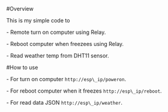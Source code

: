 \#Overview



This is my simple code to



\- Remote turn on computer using Relay.



\- Reboot computer when freezees using Relay.



\- Read weather temp from DHT11 sensor.







\#How to use



\- For turn on computer `http://esp\_ip/poweron`.



\- For reboot computer when it freezes `http://esp\_ip/reboot`.



\- For read data JSON `http://esp\_ip/weather`.

